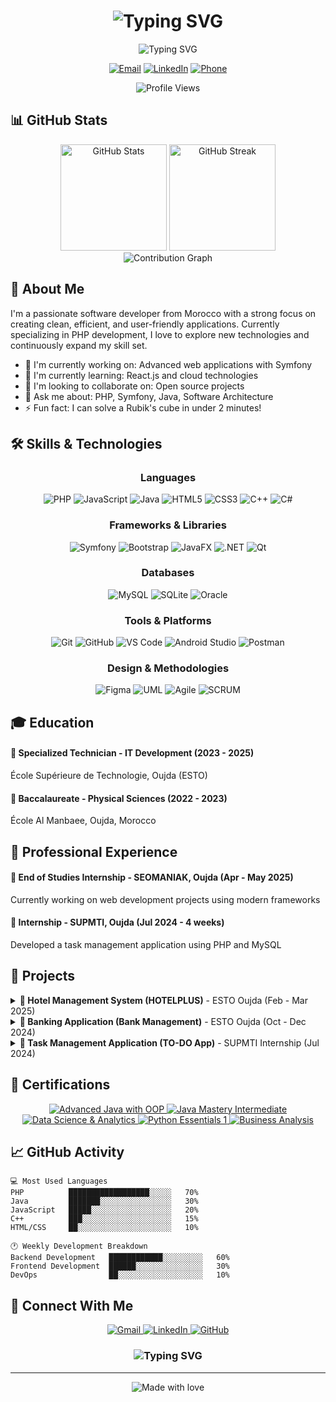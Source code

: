<h1 align="center">
  <img src="https://readme-typing-svg.herokuapp.com?font=Montserrat&weight=700&size=32&duration=3000&pause=1000&color=0891B2&center=true&vCenter=true&width=500&lines=Hello+World!+👋;I'm+Aymane+AZIZ;Welcome+to+my+GitHub!" alt="Typing SVG" />
</h1>

<p align="center">
  <img src="https://readme-typing-svg.herokuapp.com?font=Fira+Code&pause=1000&color=38BDF8&center=true&vCenter=true&width=435&lines=Software+Developer;Full-Stack+Developer;Tech+Enthusiast;Problem+Solver" alt="Typing SVG" />
</p>

<div align="center">
  
  [![Email](https://img.shields.io/badge/Email-aymenaziz1234g%40gmail.com-D14836?style=for-the-badge&logo=gmail&logoColor=white)](mailto:aymenaziz1234g@gmail.com)
  [![LinkedIn](https://img.shields.io/badge/LinkedIn-Aymane_AZIZ-0077B5?style=for-the-badge&logo=linkedin&logoColor=white)](https://www.linkedin.com/in/aziz77)
  [![Phone](https://img.shields.io/badge/Phone-+212766633323-22C55E?style=for-the-badge&logo=whatsapp&logoColor=white)](tel:+212766633323)
  
</div>

<div align="center">
  <img src="https://komarev.com/ghpvc/?username=aymaneaziz&color=0891B2&style=for-the-badge" alt="Profile Views" />
</div>

## 📊 GitHub Stats

<div align="center">
  <img src="https://github-readme-stats.vercel.app/api?username=aymaneaziz&show_icons=true&theme=tokyonight" height="170px" alt="GitHub Stats" />
  <img src="https://github-readme-streak-stats.herokuapp.com/?user=aymaneaziz&theme=tokyonight" height="170px" alt="GitHub Streak" />
</div>

<div align="center">
  <img src="https://github-readme-activity-graph.vercel.app/graph?username=aymaneaziz&theme=react-dark" alt="Contribution Graph" />
</div>

## 🚀 About Me

I'm a passionate software developer from Morocco with a strong focus on creating clean, efficient, and user-friendly applications. Currently specializing in PHP development, I love to explore new technologies and continuously expand my skill set.

- 🔭 I'm currently working on: Advanced web applications with Symfony
- 🌱 I'm currently learning: React.js and cloud technologies
- 👯 I'm looking to collaborate on: Open source projects
- 💬 Ask me about: PHP, Symfony, Java, Software Architecture
- ⚡ Fun fact: I can solve a Rubik's cube in under 2 minutes!

## 🛠️ Skills & Technologies

<div align="center">

  ### Languages
  ![PHP](https://img.shields.io/badge/PHP-777BB4?style=for-the-badge&logo=php&logoColor=white)
  ![JavaScript](https://img.shields.io/badge/JavaScript-F7DF1E?style=for-the-badge&logo=javascript&logoColor=black)
  ![Java](https://img.shields.io/badge/Java-ED8B00?style=for-the-badge&logo=openjdk&logoColor=white)
  ![HTML5](https://img.shields.io/badge/HTML5-E34F26?style=for-the-badge&logo=html5&logoColor=white)
  ![CSS3](https://img.shields.io/badge/CSS3-1572B6?style=for-the-badge&logo=css3&logoColor=white)
  ![C++](https://img.shields.io/badge/C++-00599C?style=for-the-badge&logo=c%2B%2B&logoColor=white)
  ![C#](https://img.shields.io/badge/C%23-239120?style=for-the-badge&logo=csharp&logoColor=white)
  
  ### Frameworks & Libraries
  ![Symfony](https://img.shields.io/badge/Symfony-000000?style=for-the-badge&logo=symfony&logoColor=white)
  ![Bootstrap](https://img.shields.io/badge/Bootstrap-563D7C?style=for-the-badge&logo=bootstrap&logoColor=white)
  ![JavaFX](https://img.shields.io/badge/JavaFX-007396?style=for-the-badge&logo=java&logoColor=white)
  ![.NET](https://img.shields.io/badge/.NET-512BD4?style=for-the-badge&logo=dotnet&logoColor=white)
  ![Qt](https://img.shields.io/badge/Qt-41CD52?style=for-the-badge&logo=qt&logoColor=white)

  ### Databases
  ![MySQL](https://img.shields.io/badge/MySQL-4479A1?style=for-the-badge&logo=mysql&logoColor=white)
  ![SQLite](https://img.shields.io/badge/SQLite-003B57?style=for-the-badge&logo=sqlite&logoColor=white)
  ![Oracle](https://img.shields.io/badge/Oracle-F80000?style=for-the-badge&logo=oracle&logoColor=white)

  ### Tools & Platforms
  ![Git](https://img.shields.io/badge/Git-F05032?style=for-the-badge&logo=git&logoColor=white)
  ![GitHub](https://img.shields.io/badge/GitHub-181717?style=for-the-badge&logo=github&logoColor=white)
  ![VS Code](https://img.shields.io/badge/VS_Code-007ACC?style=for-the-badge&logo=visual-studio-code&logoColor=white)
  ![Android Studio](https://img.shields.io/badge/Android_Studio-3DDC84?style=for-the-badge&logo=android-studio&logoColor=white)
  ![Postman](https://img.shields.io/badge/Postman-FF6C37?style=for-the-badge&logo=postman&logoColor=white)

  ### Design & Methodologies
  ![Figma](https://img.shields.io/badge/Figma-F24E1E?style=for-the-badge&logo=figma&logoColor=white)
  ![UML](https://img.shields.io/badge/UML-0B1F35?style=for-the-badge&logo=uml&logoColor=white)
  ![Agile](https://img.shields.io/badge/Agile-009688?style=for-the-badge&logo=agile&logoColor=white)
  ![SCRUM](https://img.shields.io/badge/SCRUM-6DB33F?style=for-the-badge&logo=scrum&logoColor=white)

</div>

## 🎓 Education

<div align="left">
  <h4>🎯 Specialized Technician - IT Development (2023 - 2025)</h4>
  <p>École Supérieure de Technologie, Oujda (ESTO)</p>
  
  <h4>🎯 Baccalaureate - Physical Sciences (2022 - 2023)</h4>
  <p>École Al Manbaee, Oujda, Morocco</p>
</div>

## 💼 Professional Experience

<div align="left">
  <h4>🔹 End of Studies Internship - SEOMANIAK, Oujda (Apr - May 2025)</h4>
  <p>Currently working on web development projects using modern frameworks</p>
  
  <h4>🔹 Internship - SUPMTI, Oujda (Jul 2024 - 4 weeks)</h4>
  <p>Developed a task management application using PHP and MySQL</p>
</div>

## 📂 Projects

<details>
  <summary><b>🏨 Hotel Management System (HOTELPLUS)</b> - ESTO Oujda (Feb - Mar 2025)</summary>
  <p>
    Development of dual applications (web and desktop) for managing hotel reservations, rooms, services, and more.<br>
    <b>Technologies:</b> MVC Architecture, HTML, CSS, JavaScript, AJAX, PHP, MySQL, Java, JavaFX
  </p>
</details>

<details>
  <summary><b>🧮 Banking Application (Bank Management)</b> - ESTO Oujda (Oct - Dec 2024)</summary>
  <p>
    Creation of a secure banking system with account management, transaction processing, and authentication features.<br>
    <b>Technologies:</b> Qt Creator, C++, SQLite
  </p>
</details>

<details>
  <summary><b>📑 Task Management Application (TO-DO App)</b> - SUPMTI Internship (Jul 2024)</summary>
  <p>
    Development of an application for managing tasks, projects, and progress tracking.<br>
    <b>Technologies:</b> HTML, CSS, JavaScript, PHP, MySQL
  </p>
</details>

## 🏅 Certifications

<div align="center">
  <a href="https://www.udemy.com/certificate/UC-4b065a41-60c5-4e37-886e-4fa778f999a8/">
    <img src="https://img.shields.io/badge/Udemy-Advanced_Java_with_OOP-EC5252?style=for-the-badge&logo=udemy&logoColor=white" alt="Advanced Java with OOP">
  </a>
  
  <a href="https://www.udemy.com/certificate/UC-f0248104-319d-4c2d-89ca-be8f20a0b181/">
    <img src="https://img.shields.io/badge/Udemy-Java_Mastery_Intermediate-EC5252?style=for-the-badge&logo=udemy&logoColor=white" alt="Java Mastery Intermediate">
  </a>
  
  <a href="https://www.life-global.org/certificate/ce493ffb-fcbc-40f3-a484-407348c2f3aa">
    <img src="https://img.shields.io/badge/HP_LIFE-Data_Science_&_Analytics-0096D6?style=for-the-badge&logo=hp&logoColor=white" alt="Data Science & Analytics">
  </a>
  
  <a href="https://www.credly.com/badges/40cfbed1-6c70-41fb-adc6-b75ac4f41a24">
    <img src="https://img.shields.io/badge/Cisco-Python_Essentials_1-1BA0D7?style=for-the-badge&logo=cisco&logoColor=white" alt="Python Essentials 1">
  </a>
  
  <a href="https://coursera.org/share/1c3dbfb3bf48f978529d4805ce23c266">
    <img src="https://img.shields.io/badge/Coursera-Business_Analysis_&_Process_Management-0056D2?style=for-the-badge&logo=coursera&logoColor=white" alt="Business Analysis">
  </a>
</div>

## 📈 GitHub Activity

```text
💻 Most Used Languages
PHP          ██████████████████░░░░░   70%
Java         ███████░░░░░░░░░░░░░░░░   30% 
JavaScript   █████░░░░░░░░░░░░░░░░░░   20%
C++          ███░░░░░░░░░░░░░░░░░░░░   15%
HTML/CSS     ██░░░░░░░░░░░░░░░░░░░░░   10%

🕐 Weekly Development Breakdown
Backend Development   ████████████░░░░░░░░░   60%
Frontend Development  ██████░░░░░░░░░░░░░░░   30%
DevOps                ██░░░░░░░░░░░░░░░░░░░   10%
```

## 📱 Connect With Me

<div align="center">
  <a href="mailto:aymenaziz1234g@gmail.com">
    <img src="https://img.shields.io/badge/Gmail-D14836?style=for-the-badge&logo=gmail&logoColor=white" alt="Gmail">
  </a>
  <a href="https://www.linkedin.com/in/aziz77">
    <img src="https://img.shields.io/badge/LinkedIn-0077B5?style=for-the-badge&logo=linkedin&logoColor=white" alt="LinkedIn">
  </a>
  <a href="https://github.com/aymaneaziz">
    <img src="https://img.shields.io/badge/GitHub-100000?style=for-the-badge&logo=github&logoColor=white" alt="GitHub">
  </a>
</div>

<h3 align="center">
  <img src="https://readme-typing-svg.herokuapp.com?font=Montserrat&weight=600&size=22&pause=1000&color=38BDF8&center=true&vCenter=true&width=500&lines=Always+learning%2C+always+growing.;Thank+you+for+visiting+my+profile!" alt="Typing SVG" />
</h3>

---

<p align="center">
  <img src="https://img.shields.io/badge/Made%20with%20❤️%20by-Aymane%20AZIZ-F43F5E?style=for-the-badge" alt="Made with love">
</p>
